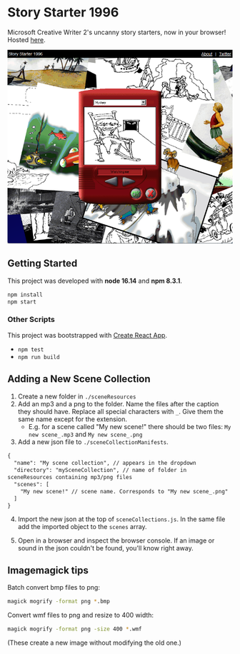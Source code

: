 # Story Starter 1996

Microsoft Creative Writer 2's uncanny story starters, now in your browser! Hosted [here](https://storystarter1996.ca/).

![Screenshot](screenshot.png)

## Getting Started

This project was developed with **node 16.14** and **npm 8.3.1**.

```
npm install
npm start
```

### Other Scripts

This project was bootstrapped with [Create React App](https://github.com/facebook/create-react-app).

- `npm test`
- `npm run build`

## Adding a New Scene Collection

1. Create a new folder in `./sceneResources`
2. Add an mp3 and a png to the folder. Name the files after the caption they should have. Replace all special characters with `_`. Give them the same name except for the extension.
   - E.g. for a scene called "My new scene!" there should be two files: `My new scene_.mp3` and `My new scene_.png`
3. Add a new json file to `./sceneCollectionManifests`.

```jsonc
{
  "name": "My scene collection", // appears in the dropdown
  "directory": "mySceneCollection", // name of folder in sceneResources containing mp3/png files
  "scenes": [
    "My new scene!" // scene name. Corresponds to "My new scene_.png"
  ]
}
```

4. Import the new json at the top of `sceneCollections.js`. In the same file add the imported object to the `scenes` array.

5. Open in a browser and inspect the browser console. If an image or sound in the json couldn't be found, you'll know right away.

## Imagemagick tips

Batch convert bmp files to png:

```sh
magick mogrify -format png *.bmp
```

Convert wmf files to png and resize to 400 width:

```sh
magick mogrify -format png -size 400 *.wmf
```

(These create a new image without modifying the old one.)
